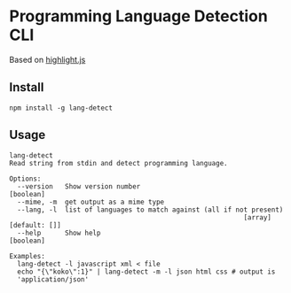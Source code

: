 # Programming Language Detection CLI
Based on [highlight.js](https://highlightjs.org/)
## Install
```
npm install -g lang-detect
```
## Usage
```
lang-detect
Read string from stdin and detect programming language.

Options:
  --version   Show version number                                      [boolean]
  --mime, -m  get output as a mime type
  --lang, -l  list of languages to match against (all if not present)
                                                           [array] [default: []]
  --help      Show help                                                [boolean]

Examples:
  lang-detect -l javascript xml < file
  echo "{\"koko\":1}" | lang-detect -m -l json html css # output is
  'application/json'
```
